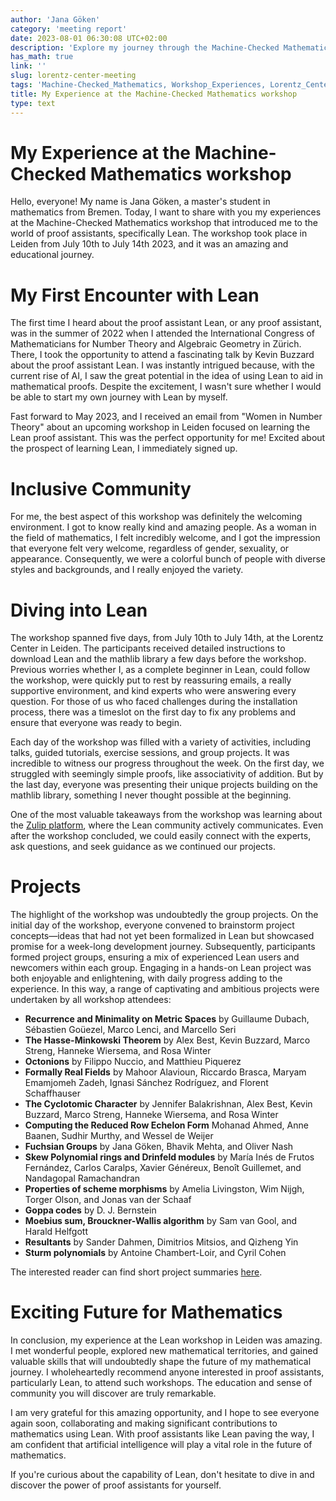 ```yaml
---
author: 'Jana Göken'
category: 'meeting report'
date: 2023-08-01 06:30:08 UTC+02:00
description: 'Explore my journey through the Machine-Checked Mathematics workshop, where I delve into the world of proof assistants and the vibrant Lean community.'
has_math: true
link: ''
slug: lorentz-center-meeting
tags: 'Machine-Checked_Mathematics, Workshop_Experiences, Lorentz_Center, Inclusive_Environment'
title: My Experience at the Machine-Checked Mathematics workshop
type: text
---
```

# My Experience at the Machine-Checked Mathematics workshop
Hello, everyone! My name is Jana Göken, a master's student in mathematics from Bremen. Today, I want to share with you my experiences at the Machine-Checked Mathematics workshop that introduced me to the world of proof assistants, specifically Lean. The workshop took place in Leiden from July 10th to July 14th 2023, and it was an amazing and educational journey.

<!-- TEASER_END -->
# My First Encounter with Lean
The first time I heard about the proof assistant Lean, or any proof assistant, was in the summer of 2022 when I attended the International Congress of Mathematicians for Number Theory and Algebraic Geometry in Zürich. There, I took the opportunity to attend a fascinating talk by Kevin Buzzard about the proof assistant Lean. I was instantly intrigued because, with the current rise of AI, I saw the great potential in the idea of using Lean to aid in mathematical proofs. Despite the excitement, I wasn't sure whether I would be able to start my own journey with Lean by myself.

Fast forward to May 2023, and I received an email from "Women in Number Theory" about an upcoming workshop in Leiden focused on learning the Lean proof assistant. This was the perfect opportunity for me! Excited about the prospect of learning Lean, I immediately signed up.

# Inclusive Community
For me, the best aspect of this workshop was definitely the welcoming environment. I got to know really kind and amazing people. As a woman in the field of mathematics, I felt incredibly welcome, and I got the impression that everyone felt very welcome, regardless of gender, sexuality, or appearance. Consequently, we were a colorful bunch of people with diverse styles and backgrounds, and I really enjoyed the variety.

# Diving into Lean
The workshop spanned five days, from July 10th to July 14th, at the Lorentz Center in Leiden. The participants received detailed instructions to download Lean and the mathlib library a few days before the workshop. Previous worries whether I, as a complete beginner in Lean, could follow the workshop, were quickly put to rest by reassuring emails, a really supportive environment, and kind experts who were answering every question. For those of us who faced challenges during the installation process, there was a timeslot on the first day to fix any problems and ensure that everyone was ready to begin.

Each day of the workshop was filled with a variety of activities, including talks, guided tutorials, exercise sessions, and group projects. It was incredible to witness our progress throughout the week. On the first day, we struggled with seemingly simple proofs, like associativity of addition. But by the last day, everyone was presenting their unique projects building on the mathlib library, something I never thought possible at the beginning.

One of the most valuable takeaways from the workshop was learning about the [Zulip platform](https://leanprover.zulipchat.com), where the Lean community actively communicates. Even after the workshop concluded, we could easily connect with the experts, ask questions, and seek guidance as we continued our projects.

# Projects

The highlight of the workshop was undoubtedly the group projects. On the initial day of the workshop, everyone convened to brainstorm project concepts—ideas that had not yet been formalized in Lean but showcased promise for a week-long development journey. Subsequently, participants formed project groups, ensuring a mix of experienced Lean users and newcomers within each group. Engaging in a hands-on Lean project was both enjoyable and enlightening, with daily progress adding to the experience. In this way, a range of captivating and ambitious projects were undertaken by all workshop attendees:

* **Recurrence and Minimality on Metric Spaces** by Guillaume Dubach, Sébastien Goüezel, Marco Lenci, and Marcello Seri 
* **The Hasse-Minkowski Theorem** by Alex Best, Kevin Buzzard, Marco Streng, Hanneke Wiersema, and Rosa Winter 
* **Octonions** by Filippo Nuccio, and Matthieu Piquerez
* **Formally Real Fields** by Mahoor Alavioun, Riccardo Brasca, Maryam Emamjomeh Zadeh, Ignasi Sánchez Rodríguez, and Florent Schaffhauser 
* **The Cyclotomic Character** by Jennifer Balakrishnan, Alex Best, Kevin Buzzard, Marco Streng, Hanneke Wiersema, and Rosa Winter
* **Computing the Reduced Row Echelon Form** Mohanad Ahmed, Anne Baanen, Sudhir Murthy, and Wessel de Weijer
* **Fuchsian Groups** by Jana Göken, Bhavik Mehta, and Oliver Nash
* **Skew Polynomial rings and Drinfeld modules** by María Inés de Frutos Fernández, Carlos Caralps, Xavier Généreux, Benoît Guillemet, and Nandagopal Ramachandran
* **Properties of scheme morphisms** by Amelia Livingston, Wim Nijgh, Torger Olson, and Jonas van der Schaaf
* **Goppa codes** by D. J. Bernstein
* **Moebius sum, Brouckner-Wallis algorithm** by Sam van Gool, and Harald Helfgott
* **Resultants** by Sander Dahmen, Dimitrios Mitsios, and Qizheng Yin
* **Sturm polynomials** by Antoine Chambert-Loir, and Cyril Cohen

The interested reader can find short project summaries [here](https://leanprover-community.github.io/blog/files/lorentz-center-workshop-projects.pdf).



# Exciting Future for Mathematics
In conclusion, my experience at the Lean workshop in Leiden was amazing. I met wonderful people, explored new mathematical territories, and gained valuable skills that will undoubtedly shape the future of my mathematical journey. I wholeheartedly recommend anyone interested in proof assistants, particularly Lean, to attend such workshops. The education and sense of community you will discover are truly remarkable.

I am very grateful for this amazing opportunity, and I hope to see everyone again soon, collaborating and making significant contributions to mathematics using Lean. With proof assistants like Lean paving the way, I am confident that artificial intelligence will play a vital role in the future of mathematics.

If you're curious about the capability of Lean, don't hesitate to dive in and discover the power of proof assistants for yourself. 

